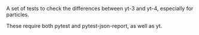 A set of tests to check the differences between yt-3 and yt-4, especially for particles.

These require both pytest and pytest-json-report, as well as yt.
